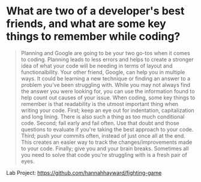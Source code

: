 # What are two of a developer's best friends, and what are some key things to remember while coding?
> Planning and Google are going to be your two go-tos when it comes to coding. Planning leads to less errors and helps to create a stronger idea of what your code will be needing in terms of layout and functionalbility. Your other friend, Google, can help you in multiple ways. It could be learning a new technique or finding an answer to a problem you've been struggling with. While you may not always find the answer you were looking for, you can use the information found to help count out causes of your issue. When coding, some key things to remember is that readability is the utmost important thing when writing your code. First; keep an eye out for indentation, capitalization and long lining. There is also such a thing as too much conditional code. Second; fail early and fail often. Use that doubt and those questions to evaluate if you're taking the best approach to your code. Third; push your commits often, instead of just once all at the end. This creates an easier way to track the changes/improvements made to your code. Finally; give you and your brain breaks. Sometimes all you need to solve that code you're struggling with is a fresh pair of eyes.

Lab Project: https://github.com/hannahhayward/fighting-game